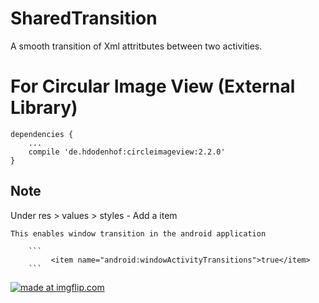 # SharedTransition
A smooth transition of Xml attritbutes between two activities.

# For Circular Image View (External Library)
```
dependencies {
    ...
    compile 'de.hdodenhof:circleimageview:2.2.0'
}
```

Note
----
Under res > values > styles 
    - Add a item
    
    This enables window transition in the android application
    
        ```
             <item name="android:windowActivityTransitions">true</item>
        ```
       
        
<a href="https://imgflip.com/gif/27h7lz"><img src="https://i.imgflip.com/27h7lz.gif" title="made at imgflip.com"/></a>
        
